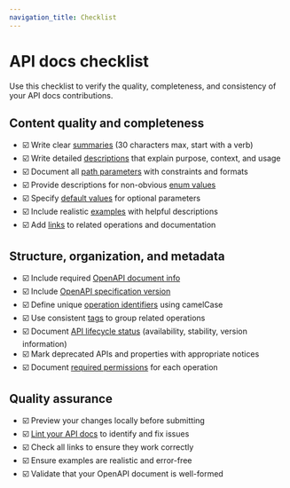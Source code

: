 ```yaml
---
navigation_title: Checklist
---
```


# API docs checklist

Use this checklist to verify the quality, completeness, and consistency of your API docs contributions.

## Content quality and completeness


- ☑️ Write clear [summaries](./guidelines.md#write-summaries) (30 characters max, start with a verb)
- ☑️ Write detailed [descriptions](./guidelines.md#write-descriptions) that explain purpose, context, and usage
- ☑️ Document all [path parameters](./guidelines.md#document-path-parameters) with constraints and formats
- ☑️ Provide descriptions for non-obvious [enum values](./guidelines.md#document-enum-values)
- ☑️ Specify [default values](./organize-annotate.md#set-default-values) for optional parameters
- ☑️ Include realistic [examples](./guidelines.md#add-examples) with helpful descriptions
- ☑️ Add [links](./guidelines.md#add-links) to related operations and documentation

## Structure, organization, and metadata
- ☑️ Include required [OpenAPI document info](./organize-annotate.md#add-open-api-document-info)
- ☑️ Include [OpenAPI specification version](./organize-annotate.md#add-openapi-specification-version)
- ☑️ Define unique [operation identifiers](./organize-annotate.md#add-operation-identifiers) using camelCase
- ☑️ Use consistent [tags](./organize-annotate.md#group-apis-with-tags) to group related operations
- ☑️ Document [API lifecycle status](./organize-annotate.md#specify-api-lifecycle-status) (availability, stability, version information)
- ☑️ Mark deprecated APIs and properties with appropriate notices
- ☑️ Document [required permissions](./organize-annotate.md#document-required-permissions) for each operation

## Quality assurance

- ☑️ Preview your changes locally before submitting
- ☑️ [Lint your API docs](guidelines.md#lint-your-api-docs) to identify and fix issues
- ☑️ Check all links to ensure they work correctly
- ☑️ Ensure examples are realistic and error-free
- ☑️ Validate that your OpenAPI document is well-formed
